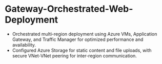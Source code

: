 # Gateway-Orchestrated-Web-Deployment
- Orchestrated multi-region deployment using Azure VMs, Application Gateway, and Traffic Manager for optimized performance and availability.
- Configured Azure Storage for static content and file uploads, with secure VNet-VNet peering for inter-region communication.

